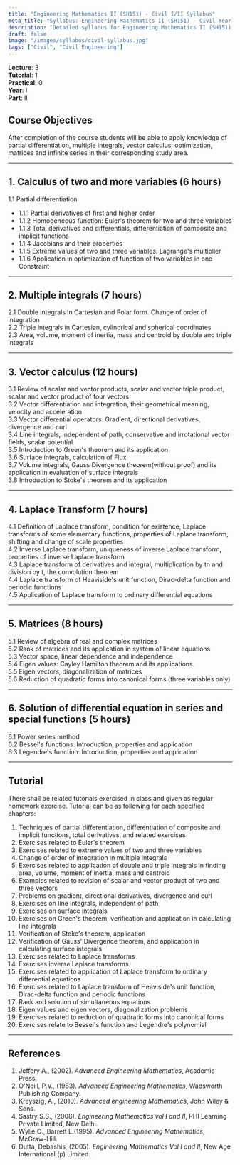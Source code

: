 ```yaml
---
title: "Engineering Mathematics II (SH151) - Civil I/II Syllabus"
meta_title: "Syllabus: Engineering Mathematics II (SH151) - Civil Year 1 Part 2 | IOE Notes"
description: "Detailed syllabus for Engineering Mathematics II (SH151), a first year, second part subject in the IOE Civil Engineering program."
draft: false
image: "/images/syllabus/civil-syllabus.jpg"
tags: ["Civil", "Civil Engineering"]
---
```


**Lecture**: 3  
**Tutorial**: 1  
**Practical**: 0  
**Year**: I  
**Part**: II  

## Course Objectives

After completion of the course students will be able to apply knowledge of partial differentiation, multiple integrals, vector calculus, optimization, matrices and infinite series in their corresponding study area.

---

## 1. Calculus of two and more variables (6 hours)

1.1 Partial differentiation  
  - 1.1.1 Partial derivatives of first and higher order  
  - 1.1.2 Homogeneous function: Euler's theorem for two and three variables  
  - 1.1.3 Total derivatives and differentials, differentiation of composite and implicit functions  
  - 1.1.4 Jacobians and their properties  
  - 1.1.5 Extreme values of two and three variables. Lagrange's multiplier  
  - 1.1.6 Application in optimization of function of two variables in one Constraint  

---

## 2. Multiple integrals (7 hours)

2.1 Double integrals in Cartesian and Polar form. Change of order of integration  
2.2 Triple integrals in Cartesian, cylindrical and spherical coordinates  
2.3 Area, volume, moment of inertia, mass and centroid by double and triple integrals  

---

## 3. Vector calculus (12 hours)

3.1 Review of scalar and vector products, scalar and vector triple product, scalar and vector product of four vectors  
3.2 Vector differentiation and integration, their geometrical meaning, velocity and acceleration  
3.3 Vector differential operators: Gradient, directional derivatives, divergence and curl  
3.4 Line integrals, independent of path, conservative and irrotational vector fields, scalar potential  
3.5 Introduction to Green's theorem and its application  
3.6 Surface integrals, calculation of Flux  
3.7 Volume integrals, Gauss Divergence theorem(without proof) and its application in evaluation of surface integrals  
3.8 Introduction to Stoke's theorem and its application  

---

## 4. Laplace Transform (7 hours)

4.1 Definition of Laplace transform, condition for existence, Laplace transforms of some elementary functions, properties of Laplace transform, shifting and change of scale properties  
4.2 Inverse Laplace transform, uniqueness of inverse Laplace transform, properties of inverse Laplace transform  
4.3 Laplace transform of derivatives and integral, multiplication by tn and division by t, the convolution theorem  
4.4 Laplace transform of Heaviside's unit function, Dirac-delta function and periodic functions  
4.5 Application of Laplace transform to ordinary differential equations  

---

## 5. Matrices (8 hours)

5.1 Review of algebra of real and complex matrices  
5.2 Rank of matrices and its application in system of linear equations  
5.3 Vector space, linear dependence and independence  
5.4 Eigen values: Cayley Hamilton theorem and its applications  
5.5 Eigen vectors, diagonalization of matrices  
5.6 Reduction of quadratic forms into canonical forms (three variables only)  

---

## 6. Solution of differential equation in series and special functions (5 hours)

6.1 Power series method  
6.2 Bessel's functions: Introduction, properties and application  
6.3 Legendre's function: Introduction, properties and application  

---

## Tutorial

There shall be related tutorials exercised in class and given as regular homework exercise. Tutorial can be as following for each specified chapters:

1. Techniques of partial differentiation, differentiation of composite and implicit functions, total derivatives, and related exercises  
2. Exercises related to Euler's theorem  
3. Exercises related to extreme values of two and three variables  
4. Change of order of integration in multiple integrals  
5. Exercises related to application of double and triple integrals in finding area, volume, moment of inertia, mass and centroid  
6. Examples related to revision of scalar and vector product of two and three vectors  
7. Problems on gradient, directional derivatives, divergence and curl  
8. Exercises on line integrals, independent of path  
9. Exercises on surface integrals  
10. Exercises on Green's theorem, verification and application in calculating line integrals  
11. Verification of Stoke's theorem, application  
12. Verification of Gauss' Divergence theorem, and application in calculating surface integrals  
13. Exercises related to Laplace transforms  
14. Exercises inverse Laplace transforms  
15. Exercises related to application of Laplace transform to ordinary differential equations  
16. Exercises related to Laplace transform of Heaviside's unit function, Dirac-delta function and periodic functions  
17. Rank and solution of simultaneous equations  
18. Eigen values and eigen vectors, diagonalization problems  
19. Exercises related to reduction of quadratic forms into canonical forms  
20. Exercises relate to Bessel's function and Legendre's polynomial  

---

## References

1. Jeffery A., (2002). *Advanced Engineering Mathematics*, Academic Press.  
2. O'Neill, P.V., (1983). *Advanced Engineering Mathematics*, Wadsworth Publishing Company.  
3. Kreyszig, A., (2010). *Advanced engineering Mathematics*, John Wiley & Sons.  
4. Sastry S.S., (2008). *Engineering Mathematics vol I and II*, PHI Learning Private Limited, New Delhi.  
5. Wylie C., Barrett L.(1995). *Advanced Engineering Mathematics*, McGraw-Hill.  
6. Dutta, Debashis, (2005). *Engineering Mathematics Vol I and II*, New Age International (p) Limited.  